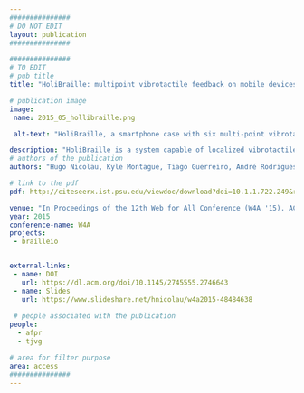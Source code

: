 ```yaml
---
###############
# DO NOT EDIT
layout: publication
###############

###############
# TO EDIT
# pub title
title: "HoliBraille: multipoint vibrotactile feedback on mobile devices"

# publication image
image:
 name: 2015_05_hollibraille.png

 alt-text: "HoliBraille, a smartphone case with six multi-point vibrotactile output. (a) Representation of ‘f’ using the Braille code: dots 1, 2, and 4. (b) The system outputs character ‘f’ through direct and localized feedback on the user’s fingers. (c) The system consists of six vibrotactile motors attached to springs and a 3D-printed case. The springs mold to users’ hands and dampen vibrations through the device, preventing propagation between fingers and allowing better stimuli discrimination." #a11y

description: "HoliBraille is a system capable of localized vibrotactile feedback that can be combined with the input capabilities of mobile devices. We used a custom-made case and off-the-shelf vibrotactile actuators combined with dampening materials. The solution can be attached to mainstream touchscreen devices enabling direct feedback on users’ fingers. In this paper, we contribute the following: 1) some application scenarios that can benefit from HoliBraille; 2) the design and technical description of the proposed device; and 3) an evaluation of HoliBraille on a foundational task for future Braille-related applications, i.e. character discrimination.# short description of the publication"
# authors of the publication
authors: "Hugo Nicolau, Kyle Montague, Tiago Guerreiro, André Rodrigues and Vicki L Hanson"

# link to the pdf
pdf: http://citeseerx.ist.psu.edu/viewdoc/download?doi=10.1.1.722.249&rep=rep1&type=pdf

venue: "In Proceedings of the 12th Web for All Conference (W4A '15). ACM, New York, NY, USA, Article 30, 4 pages."
year: 2015
conference-name: W4A
projects:
 - brailleio


external-links:
 - name: DOI
   url: https://dl.acm.org/doi/10.1145/2745555.2746643
 - name: Slides
   url: https://www.slideshare.net/hnicolau/w4a2015-48484638
 
 # people associated with the publication
people:
  - afpr
  - tjvg

# area for filter purpose
area: access
###############
---
```

